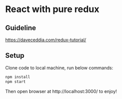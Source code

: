 # React with pure redux

## Guideline
https://daveceddia.com/redux-tutorial/

## Setup
Clone code to local machine, run below commands:
```sh
npm install
npm start
```
Then open browser at http://localhost:3000/ to enjoy!
